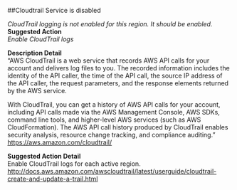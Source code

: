 ##Cloudtrail Service is disabled

*CloudTrail logging is not enabled for this region. It should be enabled.*
**Suggested Action**  
*Enable CloudTrail logs*

**Description Detail**  
“AWS CloudTrail is a web service that records AWS API calls for your account and delivers log files to you. The recorded information includes the identity of the API caller, the time of the API call, the source IP address of the API caller, the request parameters, and the response elements returned by the AWS service.

With CloudTrail, you can get a history of AWS API calls for your account, including API calls made via the AWS Management Console, AWS SDKs, command line tools, and higher-level AWS services (such as AWS CloudFormation). The AWS API call history produced by CloudTrail enables security analysis, resource change tracking, and compliance auditing.”  
https://aws.amazon.com/cloudtrail/

**Suggested Action Detail**  
Enable CloudTrail logs for each active region.  
http://docs.aws.amazon.com/awscloudtrail/latest/userguide/cloudtrail-create-and-update-a-trail.html
